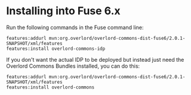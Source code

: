 Installing into Fuse 6.x
========================

Run the following commands in the Fuse command line:

    features:addurl mvn:org.overlord/overlord-commons-dist-fuse6/2.0.1-SNAPSHOT/xml/features
    features:install overlord-commons-idp
    
If you don't want the actual IDP to be deployed but instead just
need the Overlord Commons Bundles installed, you can do this:

    features:addurl mvn:org.overlord/overlord-commons-dist-fuse6/2.0.1-SNAPSHOT/xml/features
    features:install overlord-commons
